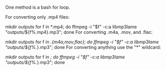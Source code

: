 One method is a bash for loop.

For converting only .mp4 files:

mkdir outputs
for f in *.mp4; do ffmpeg -i "$f" -c:a libmp3lame "outputs/${f%.mp4}.mp3"; done
For converting .m4a, .mov, and .flac:

mkdir outputs
for f in *.{m4a,mov,flac}; do ffmpeg -i "$f" -c:a libmp3lame "outputs/${f%.*}.mp3"; done
For converting anything use the "*" wildcard:

mkdir outputs
for f in *; do ffmpeg -i "$f" -c:a libmp3lame "outputs/${f%.*}.mp3"; done
